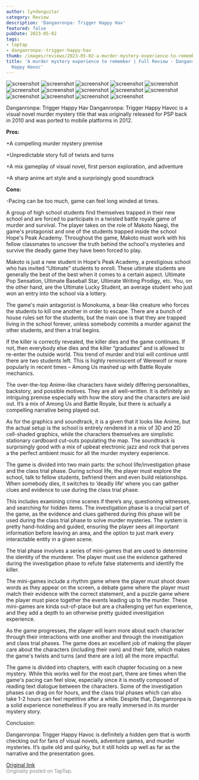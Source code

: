```yaml
---
author: lyndonguitar
category: Review
description: 'Danganronpa: Trigger Happy Hav'
featured: false
pubDate: 2023-05-02
tags:
- taptap
- danganronpa:-trigger-happy-hav
thumb: /images/reviews/2023-05-02-a-murder-mystery-experience-to-remember--full-review---danganronpa-trigger-happy-havoc-0.avif
title: 'A murder mystery experience to remember | Full Review - Danganronpa: Trigger
  Happy Havoc'
---
```


<div class="gallery">
  <img src="/images/reviews/2023-05-02-a-murder-mystery-experience-to-remember--full-review---danganronpa-trigger-happy-havoc-0.avif" alt="screenshot" />
  <img src="/images/reviews/2023-05-02-a-murder-mystery-experience-to-remember--full-review---danganronpa-trigger-happy-havoc-1.avif" alt="screenshot" />
  <img src="/images/reviews/2023-05-02-a-murder-mystery-experience-to-remember--full-review---danganronpa-trigger-happy-havoc-2.avif" alt="screenshot" />
  <img src="/images/reviews/2023-05-02-a-murder-mystery-experience-to-remember--full-review---danganronpa-trigger-happy-havoc-3.avif" alt="screenshot" />
  <img src="/images/reviews/2023-05-02-a-murder-mystery-experience-to-remember--full-review---danganronpa-trigger-happy-havoc-4.avif" alt="screenshot" />
  <img src="/images/reviews/2023-05-02-a-murder-mystery-experience-to-remember--full-review---danganronpa-trigger-happy-havoc-5.avif" alt="screenshot" />
  <img src="/images/reviews/2023-05-02-a-murder-mystery-experience-to-remember--full-review---danganronpa-trigger-happy-havoc-6.avif" alt="screenshot" />
  <img src="/images/reviews/2023-05-02-a-murder-mystery-experience-to-remember--full-review---danganronpa-trigger-happy-havoc-7.avif" alt="screenshot" />
  <img src="/images/reviews/2023-05-02-a-murder-mystery-experience-to-remember--full-review---danganronpa-trigger-happy-havoc-8.avif" alt="screenshot" />
  <img src="/images/reviews/2023-05-02-a-murder-mystery-experience-to-remember--full-review---danganronpa-trigger-happy-havoc-9.avif" alt="screenshot" />
  <img src="/images/reviews/2023-05-02-a-murder-mystery-experience-to-remember--full-review---danganronpa-trigger-happy-havoc-10.avif" alt="screenshot" />
  <img src="/images/reviews/2023-05-02-a-murder-mystery-experience-to-remember--full-review---danganronpa-trigger-happy-havoc-11.avif" alt="screenshot" />
  <img src="/images/reviews/2023-05-02-a-murder-mystery-experience-to-remember--full-review---danganronpa-trigger-happy-havoc-12.avif" alt="screenshot" />
  <img src="/images/reviews/2023-05-02-a-murder-mystery-experience-to-remember--full-review---danganronpa-trigger-happy-havoc-13.avif" alt="screenshot" />
</div>

Danganronpa: Trigger Happy Hav
Danganronpa: Trigger Happy Havoc is a visual novel murder mystery title that was originally released for PSP back in 2010 and was ported to mobile platforms in 2012.


**Pros:**


+A compelling murder mystery premise

+Unpredictable story full of twists and turns

+A mix gameplay of visual novel, first person exploration, and adventure

+A sharp anime art style and a surprisingly good soundtrack


**Cons:**


-Pacing can be too much, game can feel long winded at times.

A group of high school students find themselves trapped in their new school and are forced to participate in a twisted battle royale game of murder and survival.  The player takes on the role of Makoto Naegi, the game's protagonist and one of the students trapped inside the school Hope's Peak Academy. Throughout the game, Makoto must work with his fellow classmates to uncover the truth behind the school's mysteries and survive the deadly game they have been forced to play.

Makoto is just a new student in Hope's Peak Academy, a prestigious school who has invited “Ultimate” students to enroll. These ultimate students are generally the best of the best when it comes to a certain aspect. Ultimate Pop Sensation, Ultimate Baseball Star, Ultimate Writing Prodigy, etc. You, on the other hand, are the Ultimate Lucky Student, an average student who just won an entry into the school via a lottery.

The game's main antagonist is Monokuma, a bear-like creature who forces the students to kill one another in order to escape. There are a bunch of house rules set for the students, but the main one is that they are trapped living in the school forever, unless somebody commits a murder against the other students, and then a trial begins.

If the killer is correctly revealed, the killer dies and the game continues. If not, then everybody else dies and the killer “graduates” and is allowed to re-enter the outside world. This trend of murder and trial will continue until  there are two students left. This is highly reminiscent of Werewolf or more popularly in recent times – Among Us mashed up with Battle Royale mechanics.

The over-the-top Anime-like characters have widely differing personalities, backstory, and possible motives. They are all well-written. It is definitely an intriguing premise especially with how the story and the characters are laid out. It’s a mix of Among Us and Battle Royale, but there is actually a compelling narrative being played out.

As for the graphics and soundtrack, it is a given that it looks like Anime, but the actual setup is the school is entirely rendered in a mix of 3D and 2D cell-shaded graphics, while the characters themselves are simplistic stationary cardboard cut-outs populating the map. The soundtrack is surprisingly good with a mix of upbeat electronic jazz and rock that perves a the perfect ambient music for all the murder mystery experience.

The game is divided into two main parts: the school life/investigation phase and the class trial phase. During school life, the player must explore the school, talk to fellow students, befriend them and even build relationships. When somebody dies, it switches to ‘deadly life’ where you can gather clues and evidence to use during the class trial phase.

This includes examining crime scenes if there’s any, questioning witnesses, and searching for hidden items. The investigation phase is a crucial part of the game, as the evidence and clues gathered during this phase will be used during the class trial phase to solve murder mysteries. The system is pretty hand-holding and guided, ensuring the player sees all important information before leaving an area, and the option to just mark every interactable entity in a given scene.

The trial phase involves a series of mini-games that are used to determine the identity of the murderer. The player must use the evidence gathered during the investigation phase to refute false statements and identify the killer.

The mini-games include a rhythm game where the player must shoot down words as they appear on the screen, a debate game where the player must match their evidence with the correct statement, and a puzzle game where the player must piece together the events leading up to the murder. These mini-games are kinda out-of-place but are a challenging yet fun experience, and they add a depth to an otherwise pretty guided investigation experience.

As the game progresses, the player will learn more about each character through their interactions with one another and through the investigation and class trial phases. The game does an excellent job of making the player care about the characters (including their own) and their fate, which makes the game's twists and turns (and there are a lot) all the more impactful.

The game is divided into chapters, with each chapter focusing on a new mystery. While this works well for the most part, there are times when the game's pacing can feel slow, especially since it is mostly composed of reading text dialogue between the characters. Some of the investigation phases can drag on for hours, and the class trial phases which can also take 1-2 hours can feel repetitive after a while. Despite that, Danganronpa is a solid experience nonetheless if you are really immersed in its murder mystery story.

Conclusion:

Danganronpa: Trigger Happy Havoc is definitely a hidden gem that is worth checking out for fans of visual novels, adventure games, and murder mysteries. It’s quite old and quirky, but it still holds up well as far as the narrative and the presentation goes.

[Original link](https://www.taptap.io/post/5307477)<br><span style="font-size: 0.95em; color: #888;">Originally posted on TapTap.</span>